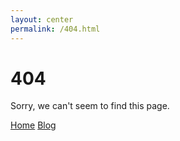 ```yaml
---
layout: center
permalink: /404.html
---
```


# 404

Sorry, we can't seem to find this page.

<div class="mt3">
  <a href="{{ site.url }}/" class="button button-blue button-big">Home</a>
  <a href="{{ site.baseurl }}/" class="button button-blue button-big">Blog</a>
</div>
